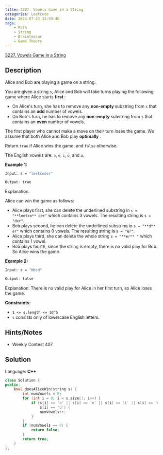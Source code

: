 ```yaml
---
title: 3227. Vowels Game in a String
categories: Leetcode
date: 2024-07-23 13:59:40
tags:
    - Math
    - String
    - Brainteaser
    - Game Theory
---
```


[3227. Vowels Game in a String](https://leetcode.com/problems/vowels-game-in-a-string/description/)

## Description

Alice and Bob are playing a game on a string.

You are given a string `s`, Alice and Bob will take turns playing the following game where Alice starts **first** :

- On Alice's turn, she has to remove any **non-empty** substring from `s` that contains an **odd**  number of vowels.
- On Bob's turn, he has to remove any **non-empty** substring from `s` that contains an **even**  number of vowels.

The first player who cannot make a move on their turn loses the game. We assume that both Alice and Bob play **optimally** .

Return `true` if Alice wins the game, and `false` otherwise.

The English vowels are: `a`, `e`, `i`, `o`, and `u`.

**Example 1:**

```bash
Input: s = "leetcoder"

Output: true
```

Explanation:

Alice can win the game as follows:

- Alice plays first, she can delete the underlined substring in `s = "**leetco** der"` which contains 3 vowels. The resulting string is `s = "der"`.
- Bob plays second, he can delete the underlined substring in `s = "**d** er"` which contains 0 vowels. The resulting string is `s = "er"`.
- Alice plays third, she can delete the whole string `s = "**er** "` which contains 1 vowel.
- Bob plays fourth, since the string is empty, there is no valid play for Bob. So Alice wins the game.

**Example 2:**

```bash
Input: s = "bbcd"

Output: false
```

Explanation:
There is no valid play for Alice in her first turn, so Alice loses the game.

**Constraints:**

- `1 <= s.length <= 10^5`
- `s` consists only of lowercase English letters.

## Hints/Notes

- Weekly Contest 407

## Solution

Language: **C++**

```C++
class Solution {
public:
    bool doesAliceWin(string s) {
        int numVowels = 0;
        for (int i = 0; i < s.size(); i++) {
            if (s[i] == 'a' || s[i] == 'e' || s[i] == 'i' || s[i] == 'o' ||
                s[i] == 'u') {
                numVowels++;
            }
        }
        if (numVowels == 0) {
            return false;
        }
        return true;
    }
};
```
